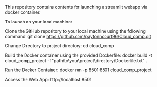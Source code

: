 This repository contains contents for launching a streamlit webapp via docker container.

To launch on your local machine:

Clone the GitHub repository to your local machine using the following command: git clone https://github.com/paytonncourt96/Cloud_comp.git

Change Directory to project directory: cd cloud_comp

Build the Docker container using the provided Dockerfile: docker build -t cloud_comp_project -f "path\to\your\project\directory\Dockerfile.txt" .

Run the Docker Container: docker run -p 8501:8501 cloud_comp_project

Access the Web App: http://localhost:8501
